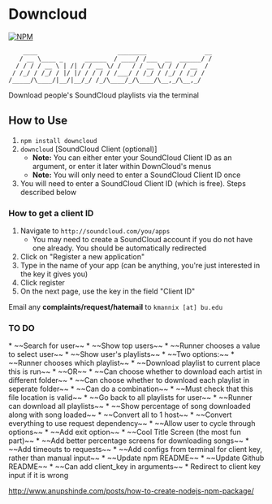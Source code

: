 # Downcloud 

[![NPM](https://nodei.co/npm/downcloud.png?downloads=true&downloadRank=true&stars=true)](https://nodei.co/npm/downcloud/)

	    ____                      ________                __
	   / __ \____ _      ______  / ____/ /___  __  ______/ /
	  / / / / __ \ | /| / / __ \/ /   / / __ \/ / / / __  / 
	 / /_/ / /_/ / |/ |/ / / / / /___/ / /_/ / /_/ / /_/ /  
	/_____/\____/|__/|__/_/ /_/\____/_/\____/\__,_/\__,_/   

Download people's SoundCloud playlists via the terminal

<h2>How to Use</h2>

1. `npm install downcloud`
2. `downcloud` [SoundCloud Client (optional)]
	* __Note:__  You can either enter your SoundCloud Client ID as an argument, or enter it later within DownCloud's menus
	* __Note:__  You will only need to enter a SoundCloud Client ID once
3. You will need to enter a SoundCloud Client ID (which is free). Steps described below

<h3>How to get a client ID</h3>

1. Navigate to `http://soundcloud.com/you/apps`
	* You may need to create a SoundCloud account if you do not have one already. You should be automatically redirected
2. Click on "Register a new application"
3. Type in the name of your app (can be anything, you're just interested in the key it gives you)
4. Click register
5. On the next page, use the key in the field "Client ID"

Email any __complaints/request/hatemail__ to `kmannix [at] bu.edu`

<h3>TO DO</h3>
* ~~Search for user~~
* ~~Show top users~~
* ~~Runner chooses a value to select user~~
* ~~Show user's playlists~~
* ~~Two options:~~
	* ~~Runner chooses which playlist~~
		* ~~Download playlist to current place this is run~~
		* ~~OR~~
			* ~~Can choose whether to download each artist in different folder~~
			* ~~Can choose whether to download each playlist in seperate folder~~
			* ~~Can do a combination~~
			* ~~Must check that this file location is valid~~
		* ~~Go back to all playlists for user~~
	* ~~Runner can download all playlists~~
* ~~Show percentage of song downloaded along with song loaded~~
* ~~Convert all to 1 host~~
* ~~Convert everything to use request dependency~~
* ~~Allow user to cycle through options~~
* ~~Add exit option~~
* ~~Cool Title Screen (the most fun part)~~
* ~~Add better percentage screens for downloading songs~~
* ~~Add timeouts to requests~~
* ~~Add configs from terminal for client key, rather than manual input~~
* ~~Update npm README~~
* ~~Update Github README~~
* ~~Can add client_key in arguments~~
* Redirect to client key input if it is wrong

http://www.anupshinde.com/posts/how-to-create-nodejs-npm-package/